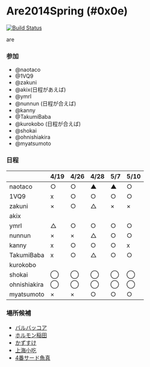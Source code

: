 Are2014Spring (#0x0e)
=============
[![Build Status](https://travis-ci.org/AreKai/Are2014Spring.svg?branch=master)](https://travis-ci.org/AreKai/Are2014Spring)

are

### 参加

- @naotaco
- @1VQ9
- @zakuni
- @akix(日程があえば)
- @ymrl
- @nunnun (日程が合えば)
- @kanny
- @TakumiBaba
- @kurokobo (日程が合えば)
- @shokai
- @ohnishiakira
- @myatsumoto

### 日程

|              | 4/19 | 4/26 | 4/28 | 5/7 | 5/10|
|--------------|------|------|------|-----|-----|
| naotaco      |  ○  |  ○  |  ▲  |  ▲  |  ○  |
| 1VQ9         |  x   | ○    |  ○  |  ○  |    ○ |
| zakuni       |  ×   | ○    |  △  |  ×  |  ×  |
| akix         |      |      |      |     |     |
| ymrl         |  △  | ○    |  ○  |  ○  |  ○  |
| nunnun       |  ×   |  ×  |  △  |  ○ |   ○|
| kanny        |  x  | ○    |  ○  |  ○  |  x  |
| TakumiBaba   |  x   |  ○  |   △  | ○  |  ○ |
| kurokobo     |      |      |      |     |     |
| shokai       | ◯ | ◯ | ◯ | ◯ | ◯ |
| ohnishiakira | ◯ | ◯ | ◯ | ◯ | ◯ |
| myatsumoto   |  ×   |  ×  |  ○  |  ○ |   ○|

### 場所候補

- [バルバッコア](http://www.barbacoa.jp/)
- [ホルモン稲田](http://www.kuroge-wagyu.com/hi/)
- [かずすけ](http://tabelog.com/kanagawa/A1404/A140405/14018634/)
- [上海小吃](http://shanghai-xiaochi.com/)
- [4番サード魚真](http://tabelog.com/tokyo/A1303/A130301/13001785/)
